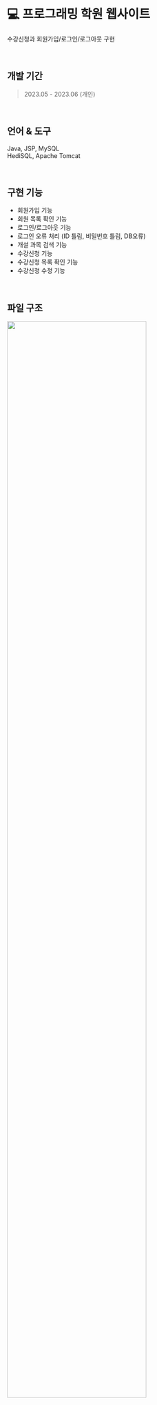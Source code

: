 # :computer: 프로그래밍 학원 웹사이트
수강신청과 회원가입/로그인/로그아웃 구현

<br />

## 개발 기간
>2023.05 - 2023.06 (개인)
<br />

## 언어 & 도구
Java, JSP, MySQL <br />
HediSQL, Apache Tomcat

<br />

## 구현 기능
- 회원가입 기능
- 회원 목록 확인 기능
- 로그인/로그아웃 기능
- 로그인 오류 처리 (ID 틀림, 비밀번호 틀림, DB오류)
- 개설 과목 검색 기능
- 수강신청 기능
- 수강신청 목록 확인 기능
- 수강신청 수정 기능

<br />

## 파일 구조
<img src="https://github.com/na-kyoung/academy_website_jsp/assets/137421820/5486f5b4-e482-4385-b737-588f2009b81b" style="width:80%;"/>
<p></p>
<br />

<!--
![파일구조 최종](https://github.com/na-kyoung/academy_website_jsp/assets/137421820/5486f5b4-e482-4385-b737-588f2009b81b)
-->

## 파일 설명
| 파일 이름 | 내용 |
|-----|-----|
| main.jsp | 아무 곳이나 클릭 시 메인 홈페이지로 넘어감 |
| main_sub.jsp | 메인 홈페이지 |
| main_nav.jsp | 메인 - 내비게이션 바 |
| main_carousel.jsp | 메인 - 이미지 슬라이드 |
| main_service.jsp | 메인 - 과목 카드 |
| loginForm.jsp | 로그인 페이지 - 정보입력 후 로그인 버튼을 누르면 loginProc.jsp로 처리 |
| loginProc.jsp | 로그인 성공실패 처리 - 로그인 실패시 원인이 뜨고, 로그인 성공시 메인 홈페이지로 이동 |
| joinForm.jsp | 회원가입 페이지 - 정보입력 후 회원가입 버튼을 누르면 joinProc.jsp로 이동 |
| joinProc.jsp | 회원가입 완료 페이지 - 입력한 정보를 확인하고, 홈페이지/로그인페이지/회원목록페이지로 이동 |
| joinList.jsp | 회원목록 페이지 - 회원 목록 확인 |
| searchProc.jsp  | 검색결과 페이지 - 검색 결과 확인 |
| registerForm.jsp | 수강신청 페이지 - 정보입력 후 신청하기 버튼을 누르면 registerProc.jsp로 이동 |
| registerProc.jsp | 수강신청 완료페이지 - 입력한 정보를 확인하고, 홈페이지/수강신청목록페이지로 이동 |
| registerList.jsp | 수강신청 목록페이지 - 수강신청 목록을 확인하고, 이름을 클릭하면 registerInfo.jsp로 이동 |
| registerInfo.jsp | 수강신청 정보확인 페이지 - 클릭한 이름의 수강신청 정보를 확인하고 수정/삭제/돌아가기 버튼 클릭 |
| registerModify.jsp | 수강신청 수정 페이지 - 정보를 수정 후 수정하기 버튼을 클릭하거나 돌아가기 버튼 클릭시 registerList.jsp로 이동 |
| registerModifyProc.jsp | 수강신청 수정 처리 |
| registerDeleteProc.jsp | 수강신청 삭제 처리 |
| loginDo.java | 회원 정보 |
| loginDao.java | 회원 정보 처리 |
| registerDo.java | 수강신청 정보 |
| registerDao.java | 수강신청 정보 처리 |
| subjectDo.java	 | 과목 정보 |
| subjectDao.java | 과목 정보 처리 |

<br />

## Result

<br />
